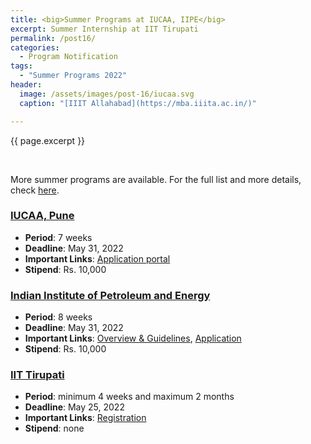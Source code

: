```yaml
---
title: <big>Summer Programs at IUCAA, IIPE</big>
excerpt: Summer Internship at IIT Tirupati
permalink: /post16/
categories:
  - Program Notification
tags:
  - "Summer Programs 2022"
header:
  image: /assets/images/post-16/iucaa.svg
  caption: "[IIIT Allahabad](https://mba.iiita.ac.in/)"

---
```


<span class="excerpt">{{ page.excerpt }}</span>

<br>

More summer programs are available. For the full list and more details, check [here](/summer/). 

### [**IUCAA, Pune**](http://www.iucaa.in/Stu-Prog-VSP.html)

 - **Period**: 7 weeks
 - **Deadline**: May 31, 2022
 - **Important Links**: [Application portal](http://www.iucaa.in:8080/iucaa/jsp/vsp/WEB_VSP_APP_MST_FY_2022.jsp)
 - **Stipend**: Rs. 10,000

### [**Indian Institute of Petroleum and Energy**](https://iipe.ac.in/sip)

 - **Period**: 8 weeks 
 - **Deadline**: May 31, 2022
 - **Important Links**: [Overview & Guidelines](https://iipe.ac.in/user_assets/frontend/assets/images/sip/dord_sip_guidelines.pdf), [Application](https://iipe.ac.in/user_assets/frontend/assets/images/sip/dord_sip_application_form.pdf)
 - **Stipend**: Rs. 10,000

### [**IIT Tirupati**](https://iittp.ac.in/pdfs/announcements/Vritika_Program_1.pdf)

 - **Period**: minimum 4 weeks and maximum 2 months
 - **Deadline**: May 25, 2022
 - **Important Links**: [Registration](https://forms.gle/1kWfZdP98qvFnGga8)
 - **Stipend**: none
